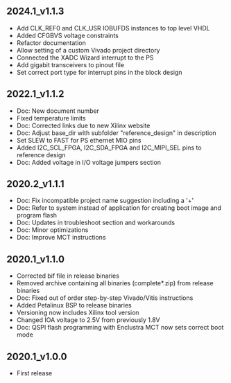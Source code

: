 ## 2024.1_v1.1.3
* Add CLK_REF0 and CLK_USR IOBUFDS instances to top level VHDL
* Added CFGBVS voltage constraints
* Refactor documentation
* Allow setting of a custom Vivado project directory
* Connected the XADC Wizard interrupt to the PS
* Add gigabit transceivers to pinout file
* Set correct port type for interrupt pins in the block design

## 2022.1_v1.1.2
* Doc: New document number
* Fixed temperature limits
* Doc: Corrected links due to new Xilinx website
* Doc: Adjust base_dir with subfolder "reference_design" in description
* Set SLEW to FAST for PS ethernet MIO pins
* Added I2C_SCL_FPGA, I2C_SDA_FPGA and I2C_MIPI_SEL pins to reference design
* Doc: Added voltage in I/O voltage jumpers section

## 2020.2_v1.1.1
* Doc: Fix incompatible project name suggestion including a '+'
* Doc: Refer to system instead of application for creating boot image and program flash
* Doc: Updates in troubleshoot section and workarounds
* Doc: Minor optimizations
* Doc: Improve MCT instructions

## 2020.1_v1.1.0
* Corrected bif file in release binaries
* Removed archive containing all binaries (complete*.zip) from release binaries
* Doc: Fixed out of order step-by-step Vivado/Vitis instructions
* Added Petalinux BSP to release binaries
* Versioning now includes Xilinx tool version
* Changed IOA voltage to 2.5V from previously 1.8V
* Doc: QSPI flash programming with Enclustra MCT now sets correct boot mode

## 2020.1_v1.0.0
* First release
